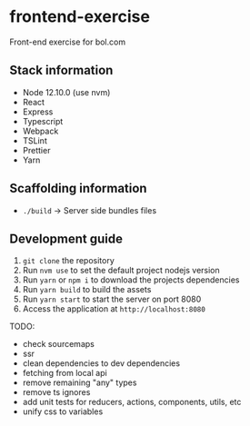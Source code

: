 # frontend-exercise

Front-end exercise for bol.com

## Stack information

- Node 12.10.0 (use nvm)
- React
- Express
- Typescript
- Webpack
- TSLint
- Prettier
- Yarn

## Scaffolding information

- `./build` -> Server side bundles files

## Development guide

1. `git clone` the repository
2. Run `nvm use` to set the default project nodejs version
3. Run `yarn` or `npm i` to download the projects dependencies
4. Run `yarn build` to build the assets
5. Run `yarn start` to start the server on port 8080
6. Access the application at `http://localhost:8080`


TODO:
- check sourcemaps
- ssr 
- clean dependencies to dev dependencies
- fetching from local api
- remove remaining "any" types
- remove ts ignores
- add unit tests for reducers, actions, components, utils, etc
- unify css to variables
